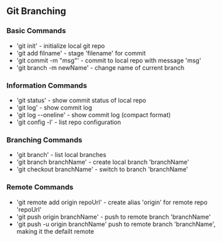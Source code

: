 ## Git Branching

### Basic Commands

* 'git init' - initialize local git repo
* 'git add filname' - stage 'filename' for commit
* 'git commit -m "msg"' - commit to local repo with message 'msg'
* 'git branch -m newName' - change name of current branch

### Information Commands
* 'git status' - show commit status of local repo
* 'git log' - show commit log
* 'git log --oneline' - show commit log (compact format)
* 'git config -l' - list repo configuration

### Branching Commands

* 'git branch' - list local branches
* 'git branch branchName' - create local branch 'branchName'
* 'git checkout branchName' - switch to branch 'branchName'

### Remote Commands

* 'git remote add origin repoUrl' - create alias 'origin' for remote repo 'repoUrl'
* 'git push origin branchName' - push to remote branch 'branchName'  
* 'git push -u origin branchName' push to remote branch 'branchName', making it the defailt remote 